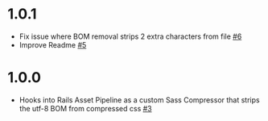 # 1.0.1

* Fix issue where BOM removal strips 2 extra characters from file [#6](https://github.com/alphagov/asset_bom_removal-rails/pull/6)
* Improve Readme [#5](https://github.com/alphagov/asset_bom_removal-rails/pull/5)

# 1.0.0

* Hooks into Rails Asset Pipeline as a custom Sass Compressor that strips the utf-8 BOM from compressed css [#3](https://github.com/alphagov/asset_bom_removal-rails/pull/3)
